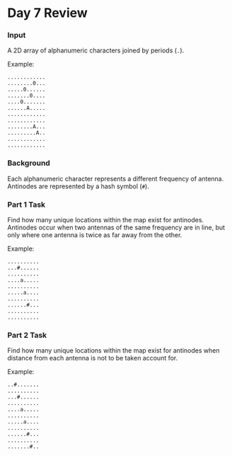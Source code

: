 # Day 7 Review

### Input
A 2D array of alphanumeric characters joined by periods (`.`).

Example:

```
............
........0...
.....0......
.......0....
....0.......
......A.....
............
............
........A...
.........A..
............
............
```

### Background
Each alphanumeric character represents a different frequency of antenna. Antinodes are represented by a hash symbol (`#`).

### Part 1 Task
Find how many unique locations within the map exist for antinodes.
Antinodes occur when two antennas of the same frequency are in line, but only where one antenna is twice as far away from the other.

Example: 

```
..........
...#......
..........
....a.....
..........
.....a....
..........
......#...
..........
..........
```

### Part 2 Task
Find how many unique locations within the map exist for antinodes when distance from each antenna is not to be taken account for.

Example: 

```
..#.......
..........
...#......
..........
....a.....
..........
.....a....
..........
......#...
..........
.......#..
```
